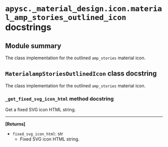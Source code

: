 # `apysc._material_design.icon.material_amp_stories_outlined_icon` docstrings

## Module summary

The class implementation for the outlined `amp_stories` material icon.

## `MaterialampStoriesOutlinedIcon` class docstring

The class implementation for the outlined `amp_stories` material icon.

### `_get_fixed_svg_icon_html` method docstring

Get a fixed SVG icon HTML string.<hr>

**[Returns]**

- `fixed_svg_icon_html`: str
  - Fixed SVG icon HTML string.